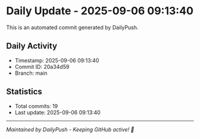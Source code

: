 # Daily Update - 2025-09-06 09:13:40

This is an automated commit generated by DailyPush.

## Daily Activity
- Timestamp: 2025-09-06 09:13:40
- Commit ID: 20a34d59
- Branch: main

## Statistics
- Total commits: 19
- Last update: 2025-09-06 09:13:40

---
*Maintained by DailyPush - Keeping GitHub active! 🚀*
